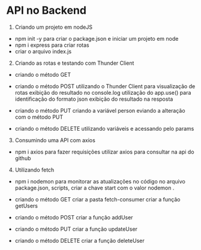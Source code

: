 # API no Backend

1. Criando um projeto em nodeJS
- npm init -y para criar o package.json e iniciar um projeto em node
- npm i express para criar rotas
- criar o arquivo index.js

2. Criando as rotas e testando com Thunder Client
- criando o método GET

- criando o método POST
  utilizando o Thunder Client para visualização de rotas
  exibição do resultado no console.log
  utilização do app.use() para identificação do formato json
  exibição do resultado na resposta

- criando o método PUT
  criando a variável person
  eviando a alteração com o método PUT

- criando o método DELETE
  utilizando variáveis e acessando pelo params

3. Consumindo uma API com axios
- npm i axios para fazer requisições
  utilizar axios para consultar na api do github

4. Utilizando fetch
- npm i nodemon para monitorar as atualizações no código
  no arquivo package.json, scripts, criar a chave start com o valor nodemon .

- criando o método GET
  criar a pasta fetch-consumer
  criar a função getUsers

- criando o método POST
  criar a função addUser

- criando o método PUT
  criar a função updateUser

- criando o método DELETE
  criar a função deleteUser